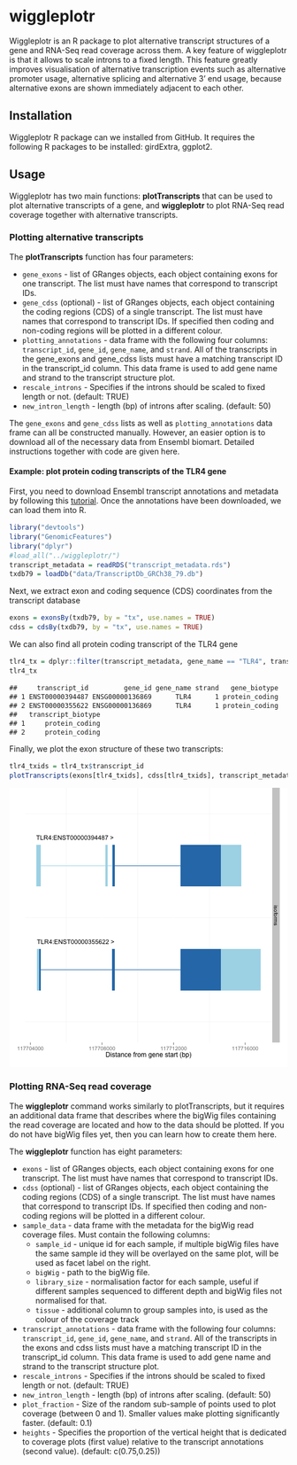 

# wiggleplotr
Wiggleplotr is an R package to plot alternative transcript structures of a gene and RNA-Seq read coverage across them. A key feature of wiggleplotr is that it allows to scale introns to a fixed length. This feature greatly improves visualisation of alternative transcription events such as alternative promoter usage, alternative splicing and alternative 3’ end usage, because alternative exons are shown immediately adjacent to each other.

## Installation
Wiggleplotr R package can we installed from GitHub. It requires the following R packages to be installed: girdExtra, ggplot2.

## Usage
Wiggleplotr has two main functions: **plotTranscripts** that can be used to plot alternative transcripts of a gene, and **wiggleplotr** to plot RNA-Seq read coverage together with alternative transcripts.

### Plotting alternative transcripts
The **plotTranscripts** function has four parameters:
* `gene_exons` - list of GRanges objects, each object containing exons for one transcript. The list must have names that correspond to transcript IDs.
* `gene_cdss` (optional) - list of GRanges objects, each object containing the coding regions (CDS) of a single transcript. The list must have names that correspond to transcript IDs. If specified then coding and non-coding regions will be plotted in a different colour.
* `plotting_annotations` - data frame with the following four columns: `transcript_id`, `gene_id`, `gene_name`, and `strand`. All of the transcripts in the gene_exons and gene_cdss lists must have a matching transcript ID in the transcript_id column. This data frame is used to add gene name and strand to the transcript structure plot.
* `rescale_introns` - Specifies if the introns should be scaled to fixed length or not. (default: TRUE)
* `new_intron_length` - length (bp) of introns after scaling. (default: 50)

The `gene_exons` and `gene_cdss` lists as well as `plotting_annotations` data frame can all be constructed manually. However, an easier option is to download all of the necessary data from Ensembl biomart. Detailed instructions together with code are given here. 

#### Example: plot protein coding transcripts of the TLR4 gene
First, you need to download Ensembl transcript annotations and metadata by following this [tutorial](https://github.com/kauralasoo/wiggleplotr/blob/master/download_annotations.md). Once the annotations have been downloaded, we can load them into R.


```r
library("devtools")
library("GenomicFeatures")
library("dplyr")
#load_all("../wiggleplotr/")
transcript_metadata = readRDS("transcript_metadata.rds")
txdb79 = loadDb("data/TranscriptDb_GRCh38_79.db")
```
Next, we extract exon and coding sequence (CDS) coordinates from the transcript database

```r
exons = exonsBy(txdb79, by = "tx", use.names = TRUE)
cdss = cdsBy(txdb79, by = "tx", use.names = TRUE)
```
We can also find all protein coding transcript of the TLR4 gene

```r
tlr4_tx = dplyr::filter(transcript_metadata, gene_name == "TLR4", transcript_biotype == "protein_coding")
tlr4_tx
```

```
##     transcript_id         gene_id gene_name strand   gene_biotype
## 1 ENST00000394487 ENSG00000136869      TLR4      1 protein_coding
## 2 ENST00000355622 ENSG00000136869      TLR4      1 protein_coding
##   transcript_biotype
## 1     protein_coding
## 2     protein_coding
```
Finally, we plot the exon structure of these two transcripts:

```r
tlr4_txids = tlr4_tx$transcript_id
plotTranscripts(exons[tlr4_txids], cdss[tlr4_txids], transcript_metadata, rescale_introns = FALSE)
```

![plot of chunk unnamed-chunk-5](figure/unnamed-chunk-5-1.png) 

### Plotting RNA-Seq read coverage
The **wiggleplotr** command works similarly to plotTranscripts, but it requires an additional data frame that describes where the bigWig files containing the read coverage are located and how to the data should be plotted. If you do not have bigWig files yet, then you can learn how to create them here.

The **wiggleplotr** function has eight parameters:
* `exons` - list of GRanges objects, each object containing exons for one transcript. The list must have names that correspond to transcript IDs.
* `cdss` (optional) - list of GRanges objects, each object containing the coding regions (CDS) of a single transcript. The list must have names that correspond to transcript IDs. If specified then coding and non-coding regions will be plotted in a different colour.
* `sample_data` - data frame with the metadata for the bigWig read coverage files. Must contain the following columns: 
  * `sample_id` - unique id for each sample, if multiple bigWig files have the same sample id they will be overlayed on the same plot, will be used as facet label on the right.
  * `bigWig` - path to the bigWig file.
  * `library_size` - normalisation factor for each sample, useful if different samples sequenced to different depth and bigWig files not normalised for that.
  * `tissue` - additional column to group samples into, is used as the colour of the coverage track
* `transcript_annotations` - data frame with the following four columns: `transcript_id`, `gene_id`, `gene_name`, and `strand`. All of the transcripts in the exons and cdss lists must have a matching transcript ID in the transcript_id column. This data frame is used to add gene name and strand to the transcript structure plot.
* `rescale_introns` - Specifies if the introns should be scaled to fixed length or not. (default: TRUE)
* `new_intron_length` - length (bp) of introns after scaling. (default: 50)
* `plot_fraction` - Size of the random sub-sample of points used to plot coverage (between 0 and 1). Smaller values make plotting significantly faster. (default: 0.1)
* `heights` - Specifies the proportion of the vertical height that is dedicated to coverage plots (first value) relative to the transcript annotations (second value). (default: c(0.75,0.25))




